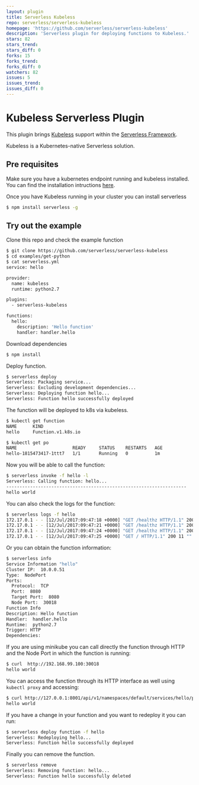 ```yaml
---
layout: plugin
title: Serverless Kubeless
repo: serverless/serverless-kubeless
homepage: 'https://github.com/serverless/serverless-kubeless'
description: 'Serverless plugin for deploying functions to Kubeless.'
stars: 82
stars_trend: 
stars_diff: 0
forks: 15
forks_trend: 
forks_diff: 0
watchers: 82
issues: 5
issues_trend: 
issues_diff: 0
---
```



# Kubeless Serverless Plugin

This plugin brings [Kubeless](https://github.com/kubeless/kubeless) support within the [Serverless Framework](https://github.com/serverless).

Kubeless is a Kubernetes-native Serverless solution.

## Pre requisites

Make sure you have a kubernetes endpoint running and kubeless installed. You can find the installation intructions [here](https://github.com/kubeless/kubeless#installation).

Once you have Kubeless running in your cluster you can install serverless
```bash
$ npm install serverless -g
```

## Try out the example

Clone this repo and check the example function
```bash
$ git clone https://github.com/serverless/serverless-kubeless
$ cd examples/get-python
$ cat serverless.yml
service: hello

provider:
  name: kubeless
  runtime: python2.7

plugins:
  - serverless-kubeless

functions:
  hello:
    description: 'Hello function'
    handler: handler.hello
```

Download dependencies
```bash
$ npm install
```

Deploy function.
```bash
$ serverless deploy
Serverless: Packaging service...
Serverless: Excluding development dependencies...
Serverless: Deploying function hello...
Serverless: Function hello successfully deployed
```

The function will be deployed to k8s via kubeless.
```bash
$ kubectl get function
NAME      KIND
hello     Function.v1.k8s.io

$ kubectl get po
NAME                     READY     STATUS    RESTARTS   AGE
hello-1815473417-1ttt7   1/1       Running   0          1m
```

Now you will be able to call the function:
```bash
$ serverless invoke -f hello -l
Serverless: Calling function: hello...
--------------------------------------------------------------------
hello world
```

You can also check the logs for the function:
```bash
$ serverless logs -f hello
172.17.0.1 - - [12/Jul/2017:09:47:18 +0000] "GET /healthz HTTP/1.1" 200 2 "" "Go-http-client/1.1" 0/118
172.17.0.1 - - [12/Jul/2017:09:47:21 +0000] "GET /healthz HTTP/1.1" 200 2 "" "Go-http-client/1.1" 0/93
172.17.0.1 - - [12/Jul/2017:09:47:24 +0000] "GET /healthz HTTP/1.1" 200 2 "" "Go-http-client/1.1" 0/108
172.17.0.1 - - [12/Jul/2017:09:47:25 +0000] "GET / HTTP/1.1" 200 11 "" "" 0/316
```

Or you can obtain the function information:
```bash
$ serverless info
Service Information "hello"
Cluster IP:  10.0.0.51
Type:  NodePort
Ports:
  Protocol:  TCP
  Port:  8080
  Target Port:  8080
  Node Port:  30018
Function Info
Description: Hello function
Handler:  handler.hello
Runtime:  python2.7
Trigger: HTTP
Dependencies:
```

If you are using minikube you can call directly the function through HTTP and the Node Port in which the function is running:
```bash
$ curl  http://192.168.99.100:30018
hello world
```

You can access the function through its HTTP interface as well using `kubectl proxy` and accessing:
```bash
$ curl http://127.0.0.1:8001/api/v1/namespaces/default/services/hello/proxy/
hello world
```

If you have a change in your function and you want to redeploy it you can run:
```bash
$ serverless deploy function -f hello
Serverless: Redeploying hello...
Serverless: Function hello successfully deployed
```

Finally you can remove the function.
```bash
$ serverless remove
Serverless: Removing function: hello...
Serverless: Function hello successfully deleted
```
